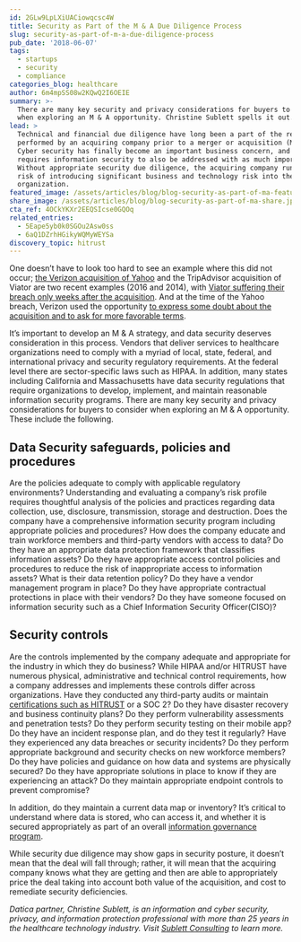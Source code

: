 ```yaml
---
id: 2GLw9LpLXiUACiowqcsc4W
title: Security as Part of the M & A Due Diligence Process
slug: security-as-part-of-m-a-due-diligence-process
pub_date: '2018-06-07'
tags:
  - startups
  - security
  - compliance
categories_blog: healthcare
author: 6m4mpSS08w2KQwQ2I6OEIE
summary: >-
  There are many key security and privacy considerations for buyers to consider
  when exploring an M & A opportunity. Christine Sublett spells it out.
lead: >
  Technical and financial due diligence have long been a part of the review
  performed by an acquiring company prior to a merger or acquisition (M & A).
  Cyber security has finally become an important business concern, and this
  requires information security to also be addressed with as much importance.
  Without appropriate security due diligence, the acquiring company runs the
  risk of introducing significant business and technology risk into their
  organization. 
featured_image: /assets/articles/blog/blog-security-as-part-of-ma-featured.jpg
share_image: /assets/articles/blog/blog-security-as-part-of-ma-share.jpg
cta_ref: 4OCkYKXr2EEQSIcse0GQOq
related_entries:
  - 5Eape5yb0k0SGOu2Asw0ss
  - 6aQ1DZrhHGikyWQMyWEYSa
discovery_topic: hitrust
---
```


One doesn’t have to look too hard to see an example where this did not occur; [the Verizon acquisition of Yahoo](https://www.nytimes.com/2016/09/23/technology/yahoo-hackers.html) and the TripAdvisor acquisition of Viator are two recent examples (2016 and 2014), with [Viator suffering their breach only weeks after the acquisition](https://thehackernews.com/2014/09/tripadvisors-viator-hit-by-massive-14_24.html). And at the time of the Yahoo breach, Verizon used the opportunity [to express some doubt about the acquisition and to ask for more favorable terms](https://www.reuters.com/article/us-yahoo-m-a-verizon-idUSKBN14P215).  

It’s important to develop an M & A strategy, and data security deserves consideration in this process. Vendors that deliver services to healthcare organizations need to comply with a myriad of local, state, federal, and international privacy and security regulatory requirements. At the federal level there are sector-specific laws such as HIPAA. In addition, many states including California and Massachusetts have data security regulations that require organizations to develop, implement, and maintain reasonable information security programs. There are many key security and privacy considerations for buyers to consider when exploring an M & A opportunity. These include the following.

## Data Security safeguards, policies and procedures

Are the policies adequate to comply with applicable regulatory environments? Understanding and evaluating a company’s risk profile requires thoughtful analysis of the policies and practices regarding data collection, use, disclosure, transmission, storage and destruction. Does the company have a comprehensive information security program including appropriate policies and procedures? How does the company educate and train workforce members and third-party vendors with access to data? Do they have an appropriate data protection framework that classifies information assets? Do they have appropriate access control policies and procedures to reduce the risk of inappropriate access to information assets? What is their data retention policy? Do they have a vendor management program in place? Do they have appropriate contractual protections in place with their vendors? Do they have someone focused on information security such as a Chief Information Security Officer(CISO)? 

## Security controls 

Are the controls implemented by the company adequate and appropriate for the industry in which they do business? While HIPAA and/or HITRUST have numerous physical, administrative and technical control requirements, how a company addresses and implements these controls differ across organizations. Have they conducted any third-party audits or maintain [certifications such as HITRUST](https://datica.com/discover/hitrust/) or a SOC 2? Do they have disaster recovery and business continuity plans? Do they perform vulnerability assessments and penetration tests? Do they perform security testing on their mobile app? Do they have an incident response plan, and do they test it regularly? Have they experienced any data breaches or security incidents? Do they perform appropriate background and security checks on new workforce members? Do they have policies and guidance on how data and systems are physically secured? Do they have appropriate solutions in place to know if they are experiencing an attack? Do they maintain appropriate endpoint controls to prevent compromise?

In addition, do they maintain a current data map or inventory? It’s critical to understand where data is stored, who can access it, and whether it is secured appropriately as part of an overall [information governance program](https://datica.com/blog/information-governance-survey-shows-benefits-in-compliance/). 

While security due diligence may show gaps in security posture, it doesn’t mean that the deal will fall through; rather, it will mean that the acquiring company knows what they are getting and then are able to appropriately price the deal taking into account both value of the acquisition, and cost to remediate security deficiencies.

*Datica partner, Christine Sublett, is an information and cyber security, privacy, and information protection professional with more than 25 years in the healthcare technology industry. Visit [Sublett Consulting](https://www.sublettconsulting.com/) to learn more.*


  